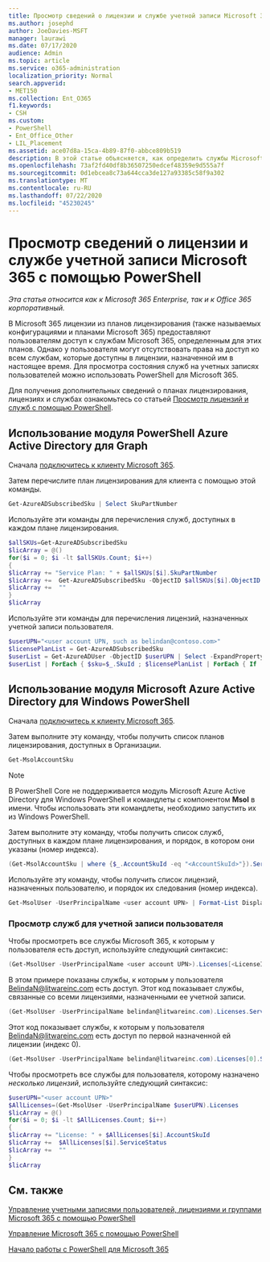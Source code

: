 ```yaml
---
title: Просмотр сведений о лицензии и службе учетной записи Microsoft 365 с помощью PowerShell
ms.author: josephd
author: JoeDavies-MSFT
manager: laurawi
ms.date: 07/17/2020
audience: Admin
ms.topic: article
ms.service: o365-administration
localization_priority: Normal
search.appverid:
- MET150
ms.collection: Ent_O365
f1.keywords:
- CSH
ms.custom:
- PowerShell
- Ent_Office_Other
- LIL_Placement
ms.assetid: ace07d8a-15ca-4b89-87f0-abbce809b519
description: В этой статье объясняется, как определить службы Microsoft 365, назначенные пользователям, с помощью PowerShell.
ms.openlocfilehash: 73af2fd40df8b36507250edcef48359e9d555a7f
ms.sourcegitcommit: 0d1ebcea8c73a644cca3de127a93385c58f9a302
ms.translationtype: MT
ms.contentlocale: ru-RU
ms.lasthandoff: 07/22/2020
ms.locfileid: "45230245"
---
```

# <a name="view-microsoft-365-account-license-and-service-details-with-powershell"></a>Просмотр сведений о лицензии и службе учетной записи Microsoft 365 с помощью PowerShell

*Эта статья относится как к Microsoft 365 Enterprise, так и к Office 365 корпоративный.*

В Microsoft 365 лицензии из планов лицензирования (также называемых конфигурациями и планами Microsoft 365) предоставляют пользователям доступ к службам Microsoft 365, определенным для этих планов. Однако у пользователя могут отсутствовать права на доступ ко всем службам, которые доступны в лицензии, назначенной им в настоящее время. Для просмотра состояния служб на учетных записях пользователей можно использовать PowerShell для Microsoft 365. 

Для получения дополнительных сведений о планах лицензирования, лицензиях и службах ознакомьтесь со статьей [Просмотр лицензий и служб с помощью PowerShell](view-licenses-and-services-with-office-365-powershell.md).

## <a name="use-the-azure-active-directory-powershell-for-graph-module"></a>Использование модуля PowerShell Azure Active Directory для Graph

Сначала [подключитесь к клиенту Microsoft 365](connect-to-office-365-powershell.md#connect-with-the-azure-active-directory-powershell-for-graph-module).
  
Затем перечислите план лицензирования для клиента с помощью этой команды.

```powershell
Get-AzureADSubscribedSku | Select SkuPartNumber
```

Используйте эти команды для перечисления служб, доступных в каждом плане лицензирования.

```powershell
$allSKUs=Get-AzureADSubscribedSku
$licArray = @()
for($i = 0; $i -lt $allSKUs.Count; $i++)
{
$licArray += "Service Plan: " + $allSKUs[$i].SkuPartNumber
$licArray +=  Get-AzureADSubscribedSku -ObjectID $allSKUs[$i].ObjectID | Select -ExpandProperty ServicePlans
$licArray +=  ""
}
$licArray
```

Используйте эти команды для перечисления лицензий, назначенных учетной записи пользователя.

```powershell
$userUPN="<user account UPN, such as belindan@contoso.com>"
$licensePlanList = Get-AzureADSubscribedSku
$userList = Get-AzureADUser -ObjectID $userUPN | Select -ExpandProperty AssignedLicenses | Select SkuID 
$userList | ForEach { $sku=$_.SkuId ; $licensePlanList | ForEach { If ( $sku -eq $_.ObjectId.substring($_.ObjectId.length - 36, 36) ) { Write-Host $_.SkuPartNumber } } }
```

## <a name="use-the-microsoft-azure-active-directory-module-for-windows-powershell"></a>Использование модуля Microsoft Azure Active Directory для Windows PowerShell

Сначала [подключитесь к клиенту Microsoft 365](connect-to-office-365-powershell.md#connect-with-the-microsoft-azure-active-directory-module-for-windows-powershell).

Затем выполните эту команду, чтобы получить список планов лицензирования, доступных в Организации. 

```powershell
Get-MsolAccountSku
```
>[!Note]
>В PowerShell Core не поддерживается модуль Microsoft Azure Active Directory для Windows PowerShell и командлеты с компонентом **Msol** в имени. Чтобы использовать эти командлеты, необходимо запустить их из Windows PowerShell.
>

Затем выполните эту команду, чтобы получить список служб, доступных в каждом плане лицензирования, и порядок, в котором они указаны (номер индекса).

```powershell
(Get-MsolAccountSku | where {$_.AccountSkuId -eq "<AccountSkuId>"}).ServiceStatus
```
  
Используйте эту команду, чтобы получить список лицензий, назначенных пользователю, и порядок их следования (номер индекса).

```powershell
Get-MsolUser -UserPrincipalName <user account UPN> | Format-List DisplayName,Licenses
```

### <a name="to-view-services-for-a-user-account"></a>Просмотр служб для учетной записи пользователя

Чтобы просмотреть все службы Microsoft 365, к которым у пользователя есть доступ, используйте следующий синтаксис:
  
```powershell
(Get-MsolUser -UserPrincipalName <user account UPN>).Licenses[<LicenseIndexNumber>].ServiceStatus
```

В этом примере показаны службы, к которым у пользователя BelindaN@litwareinc.com есть доступ. Этот код показывает службы, связанные со всеми лицензиями, назначенными ее учетной записи.
  
```powershell
(Get-MsolUser -UserPrincipalName belindan@litwareinc.com).Licenses.ServiceStatus
```

Этот код показывает службы, к которым у пользователя BelindaN@litwareinc.com есть доступ по первой назначенной ей лицензии (индекс 0).
  
```powershell
(Get-MsolUser -UserPrincipalName belindan@litwareinc.com).Licenses[0].ServiceStatus
```

Чтобы просмотреть все службы для пользователя, которому назначено *несколько лицензий*, используйте следующий синтаксис:

```powershell
$userUPN="<user account UPN>"
$AllLicenses=(Get-MsolUser -UserPrincipalName $userUPN).Licenses
$licArray = @()
for($i = 0; $i -lt $AllLicenses.Count; $i++)
{
$licArray += "License: " + $AllLicenses[$i].AccountSkuId
$licArray +=  $AllLicenses[$i].ServiceStatus
$licArray +=  ""
}
$licArray
```
 
## <a name="see-also"></a>См. также

[Управление учетными записями пользователей, лицензиями и группами Microsoft 365 с помощью PowerShell](manage-user-accounts-and-licenses-with-office-365-powershell.md)
  
[Управление Microsoft 365 с помощью PowerShell](manage-office-365-with-office-365-powershell.md)
  
[Начало работы с PowerShell для Microsoft 365](getting-started-with-office-365-powershell.md)
